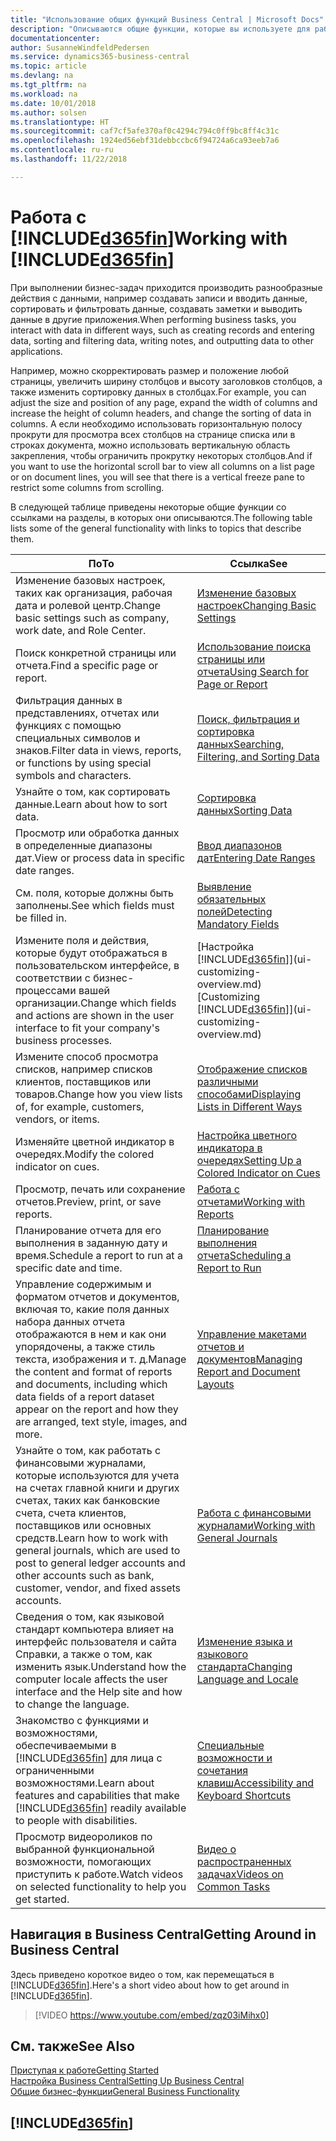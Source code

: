 ```yaml
---
title: "Использование общих функций Business Central | Microsoft Docs"
description: "Описываются общие функции, которые вы используете для работы с данными в Business Central, например ввод значений, сортировка данных и изменение представлений."
documentationcenter: 
author: SusanneWindfeldPedersen
ms.service: dynamics365-business-central
ms.topic: article
ms.devlang: na
ms.tgt_pltfrm: na
ms.workload: na
ms.date: 10/01/2018
ms.author: solsen
ms.translationtype: HT
ms.sourcegitcommit: caf7cf5afe370af0c4294c794c0ff9bc8ff4c31c
ms.openlocfilehash: 1924ed56ebf31debbccbc6f94724a6ca93eeb7a6
ms.contentlocale: ru-ru
ms.lasthandoff: 11/22/2018

---
```

# <a name="working-with-included365finincludesd365finmdmd"></a><span data-ttu-id="a9cc3-103">Работа с [!INCLUDE[d365fin](includes/d365fin_md.md)]</span><span class="sxs-lookup"><span data-stu-id="a9cc3-103">Working with [!INCLUDE[d365fin](includes/d365fin_md.md)]</span></span>
<span data-ttu-id="a9cc3-104">При выполнении бизнес-задач приходится производить разнообразные действия с данными, например создавать записи и вводить данные, сортировать и фильтровать данные, создавать заметки и выводить данные в другие приложения.</span><span class="sxs-lookup"><span data-stu-id="a9cc3-104">When performing business tasks, you interact with data in different ways, such as creating records and entering data, sorting and filtering data, writing notes, and outputting data to other applications.</span></span>

<span data-ttu-id="a9cc3-105">Например, можно скорректировать размер и положение любой страницы, увеличить ширину столбцов и высоту заголовков столбцов, а также изменить сортировку данных в столбцах.</span><span class="sxs-lookup"><span data-stu-id="a9cc3-105">For example, you can adjust the size and position of any page, expand the width of columns and increase the height of column headers, and change the sorting of data in columns.</span></span> <span data-ttu-id="a9cc3-106">А если необходимо использовать горизонтальную полосу прокрути для просмотра всех столбцов на странице списка или в строках документа, можно использовать вертикальную область закрепления, чтобы ограничить прокрутку некоторых столбцов.</span><span class="sxs-lookup"><span data-stu-id="a9cc3-106">And if you want to use the horizontal scroll bar to view all columns on a list page or on document lines, you will see that there is a vertical freeze pane to restrict some columns from scrolling.</span></span>

<span data-ttu-id="a9cc3-107">В следующей таблице приведены некоторые общие функции со ссылками на разделы, в которых они описываются.</span><span class="sxs-lookup"><span data-stu-id="a9cc3-107">The following table lists some of the general functionality with links to topics that describe them.</span></span>

| <span data-ttu-id="a9cc3-108">По</span><span class="sxs-lookup"><span data-stu-id="a9cc3-108">To</span></span> | <span data-ttu-id="a9cc3-109">Ссылка</span><span class="sxs-lookup"><span data-stu-id="a9cc3-109">See</span></span> |
| --- | --- |
| <span data-ttu-id="a9cc3-110">Изменение базовых настроек, таких как организация, рабочая дата и ролевой центр.</span><span class="sxs-lookup"><span data-stu-id="a9cc3-110">Change basic settings such as company, work date, and Role Center.</span></span> |[<span data-ttu-id="a9cc3-111">Изменение базовых настроек</span><span class="sxs-lookup"><span data-stu-id="a9cc3-111">Changing Basic Settings</span></span>](ui-change-basic-settings.md) |
| <span data-ttu-id="a9cc3-112">Поиск конкретной страницы или отчета.</span><span class="sxs-lookup"><span data-stu-id="a9cc3-112">Find a specific page or report.</span></span> |[<span data-ttu-id="a9cc3-113">Использование поиска страницы или отчета</span><span class="sxs-lookup"><span data-stu-id="a9cc3-113">Using Search for Page or Report</span></span>](ui-search.md) |
| <span data-ttu-id="a9cc3-114">Фильтрация данных в представлениях, отчетах или функциях с помощью специальных символов и знаков.</span><span class="sxs-lookup"><span data-stu-id="a9cc3-114">Filter data in views, reports, or functions by using special symbols and characters.</span></span> |[<span data-ttu-id="a9cc3-115">Поиск, фильтрация и сортировка данных</span><span class="sxs-lookup"><span data-stu-id="a9cc3-115">Searching, Filtering, and Sorting Data</span></span>](ui-enter-criteria-filters.md) |
| <span data-ttu-id="a9cc3-116">Узнайте о том, как сортировать данные.</span><span class="sxs-lookup"><span data-stu-id="a9cc3-116">Learn about how to sort data.</span></span> |[<span data-ttu-id="a9cc3-117">Сортировка данных</span><span class="sxs-lookup"><span data-stu-id="a9cc3-117">Sorting Data</span></span>](ui-sorting.md) |
| <span data-ttu-id="a9cc3-118">Просмотр или обработка данных в определенные диапазоны дат.</span><span class="sxs-lookup"><span data-stu-id="a9cc3-118">View or process data in specific date ranges.</span></span> |[<span data-ttu-id="a9cc3-119">Ввод диапазонов дат</span><span class="sxs-lookup"><span data-stu-id="a9cc3-119">Entering Date Ranges</span></span>](ui-enter-date-ranges.md) |
| <span data-ttu-id="a9cc3-120">См. поля, которые должны быть заполнены.</span><span class="sxs-lookup"><span data-stu-id="a9cc3-120">See which fields must be filled in.</span></span> |[<span data-ttu-id="a9cc3-121">Выявление обязательных полей</span><span class="sxs-lookup"><span data-stu-id="a9cc3-121">Detecting Mandatory Fields</span></span>](ui-mandatory-fields.md) |
| <span data-ttu-id="a9cc3-122">Измените поля и действия, которые будут отображаться в пользовательском интерфейсе, в соответствии с бизнес-процессами вашей организации.</span><span class="sxs-lookup"><span data-stu-id="a9cc3-122">Change which fields and actions are shown in the user interface to fit your company's business processes.</span></span> |<span data-ttu-id="a9cc3-123">[Настройка [!INCLUDE[d365fin](includes/d365fin_md.md)]](ui-customizing-overview.md)</span><span class="sxs-lookup"><span data-stu-id="a9cc3-123">[Customizing [!INCLUDE[d365fin](includes/d365fin_md.md)]](ui-customizing-overview.md)</span></span> |
| <span data-ttu-id="a9cc3-124">Измените способ просмотра списков, например списков клиентов, поставщиков или товаров.</span><span class="sxs-lookup"><span data-stu-id="a9cc3-124">Change how you view lists of, for example, customers, vendors, or items.</span></span> |[<span data-ttu-id="a9cc3-125">Отображение списков различными способами</span><span class="sxs-lookup"><span data-stu-id="a9cc3-125">Displaying Lists in Different Ways</span></span>](across-display-lists-different-views.md) |
| <span data-ttu-id="a9cc3-126">Изменяйте цветной индикатор в очередях.</span><span class="sxs-lookup"><span data-stu-id="a9cc3-126">Modify the colored indicator on cues.</span></span> |[<span data-ttu-id="a9cc3-127">Настройка цветного индикатора в очередях</span><span class="sxs-lookup"><span data-stu-id="a9cc3-127">Setting Up a Colored Indicator on Cues</span></span>](ui-how-setup-colored-indicator-cues.md) |
|<span data-ttu-id="a9cc3-128">Просмотр, печать или сохранение отчетов.</span><span class="sxs-lookup"><span data-stu-id="a9cc3-128">Preview, print, or save reports.</span></span>|[<span data-ttu-id="a9cc3-129">Работа с отчетами</span><span class="sxs-lookup"><span data-stu-id="a9cc3-129">Working with Reports</span></span>](ui-work-report.md)|
| <span data-ttu-id="a9cc3-130">Планирование отчета для его выполнения в заданную дату и время.</span><span class="sxs-lookup"><span data-stu-id="a9cc3-130">Schedule a report to run at a specific date and time.</span></span> |[<span data-ttu-id="a9cc3-131">Планирование выполнения отчета</span><span class="sxs-lookup"><span data-stu-id="a9cc3-131">Scheduling a Report to Run</span></span>](ui-work-report.md#ScheduleReport) |
| <span data-ttu-id="a9cc3-132">Управление содержимым и форматом отчетов и документов, включая то, какие поля данных набора данных отчета отображаются в нем и как они упорядочены, а также стиль текста, изображения и т. д.</span><span class="sxs-lookup"><span data-stu-id="a9cc3-132">Manage the content and format of reports and documents, including which data fields of a report dataset appear on the report and how they are arranged, text style, images, and more.</span></span>|[<span data-ttu-id="a9cc3-133">Управление макетами отчетов и документов</span><span class="sxs-lookup"><span data-stu-id="a9cc3-133">Managing Report and Document Layouts</span></span>](ui-manage-report-layouts.md) |
| <span data-ttu-id="a9cc3-134">Узнайте о том, как работать с финансовыми журналами, которые используются для учета на счетах главной книги и других счетах, таких как банковские счета, счета клиентов, поставщиков или основных средств.</span><span class="sxs-lookup"><span data-stu-id="a9cc3-134">Learn how to work with general journals, which are used to post to general ledger accounts and other accounts such as bank, customer, vendor, and fixed assets accounts.</span></span> |[<span data-ttu-id="a9cc3-135">Работа с финансовыми журналами</span><span class="sxs-lookup"><span data-stu-id="a9cc3-135">Working with General Journals</span></span>](ui-work-general-journals.md) |
|<span data-ttu-id="a9cc3-136">Сведения о том, как языковой стандарт компьютера влияет на интерфейс пользователя и сайта Справки, а также о том, как изменить язык.</span><span class="sxs-lookup"><span data-stu-id="a9cc3-136">Understand how the computer locale affects the user interface and the Help site and how to change the language.</span></span>|[<span data-ttu-id="a9cc3-137">Изменение языка и языкового стандарта</span><span class="sxs-lookup"><span data-stu-id="a9cc3-137">Changing Language and Locale</span></span>](about-locale-language.md)|
|<span data-ttu-id="a9cc3-138">Знакомство с функциями и возможностями, обеспечиваемыми в [!INCLUDE[d365fin](includes/d365fin_md.md)] для лица с ограниченными возможностями.</span><span class="sxs-lookup"><span data-stu-id="a9cc3-138">Learn about features and capabilities that make [!INCLUDE[d365fin](includes/d365fin_md.md)] readily available to people with disabilities.</span></span>|[<span data-ttu-id="a9cc3-139">Специальные возможности и сочетания клавиш</span><span class="sxs-lookup"><span data-stu-id="a9cc3-139">Accessibility and Keyboard Shortcuts</span></span>](ui-accessibility.md)|
|<span data-ttu-id="a9cc3-140">Просмотр видеороликов по выбранной функциональной возможности, помогающих приступить к работе.</span><span class="sxs-lookup"><span data-stu-id="a9cc3-140">Watch videos on selected functionality to help you get started.</span></span>|[<span data-ttu-id="a9cc3-141">Видео о распространенных задачах</span><span class="sxs-lookup"><span data-stu-id="a9cc3-141">Videos on Common Tasks</span></span>](across-videos.md)|  

## <a name="getting-around-in-business-central"></a><span data-ttu-id="a9cc3-142">Навигация в Business Central</span><span class="sxs-lookup"><span data-stu-id="a9cc3-142">Getting Around in Business Central</span></span>
<span data-ttu-id="a9cc3-143">Здесь приведено короткое видео о том, как перемещаться в [!INCLUDE[d365fin](includes/d365fin_md.md)].</span><span class="sxs-lookup"><span data-stu-id="a9cc3-143">Here's a short video about how to get around in [!INCLUDE[d365fin](includes/d365fin_md.md)].</span></span>

> [!VIDEO https://www.youtube.com/embed/zqz03iMihx0]

## <a name="see-also"></a><span data-ttu-id="a9cc3-144">См. также</span><span class="sxs-lookup"><span data-stu-id="a9cc3-144">See Also</span></span>
[<span data-ttu-id="a9cc3-145">Приступая к работе</span><span class="sxs-lookup"><span data-stu-id="a9cc3-145">Getting Started</span></span>](product-get-started.md)  
[<span data-ttu-id="a9cc3-146">Настройка Business Central</span><span class="sxs-lookup"><span data-stu-id="a9cc3-146">Setting Up Business Central</span></span>](setup.md)  
[<span data-ttu-id="a9cc3-147">Общие бизнес-функции</span><span class="sxs-lookup"><span data-stu-id="a9cc3-147">General Business Functionality</span></span>](ui-across-business-areas.md)  

## [!INCLUDE[d365fin](includes/free_trial_md.md)]  

